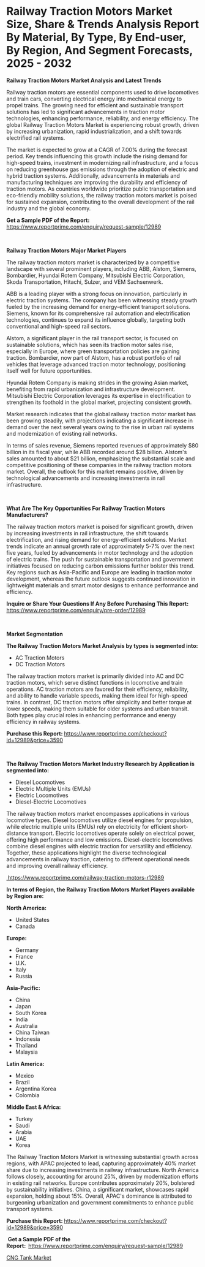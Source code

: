 <p><h1>Railway Traction Motors Market Size, Share & Trends Analysis Report By Material, By Type, By End-user, By Region, And Segment Forecasts, 2025 - 2032</h1></p><p><strong>Railway Traction Motors Market Analysis and Latest Trends</strong></p>
<p><p>Railway traction motors are essential components used to drive locomotives and train cars, converting electrical energy into mechanical energy to propel trains. The growing need for efficient and sustainable transport solutions has led to significant advancements in traction motor technologies, enhancing performance, reliability, and energy efficiency. The global Railway Traction Motors Market is experiencing robust growth, driven by increasing urbanization, rapid industrialization, and a shift towards electrified rail systems.</p><p>The market is expected to grow at a CAGR of 7.00% during the forecast period. Key trends influencing this growth include the rising demand for high-speed trains, investment in modernizing rail infrastructure, and a focus on reducing greenhouse gas emissions through the adoption of electric and hybrid traction systems. Additionally, advancements in materials and manufacturing techniques are improving the durability and efficiency of traction motors. As countries worldwide prioritize public transportation and eco-friendly mobility solutions, the railway traction motors market is poised for sustained expansion, contributing to the overall development of the rail industry and the global economy.</p></p>
<p><strong>Get a Sample PDF of the Report:&nbsp;</strong> <a href="https://www.reportprime.com/enquiry/request-sample/12989?utm_campaign=2219&utm_medium=2&utm_source=Github&utm_content=ia&utm_term=19032025&utm_id=railway-traction-motors">https://www.reportprime.com/enquiry/request-sample/12989</a></p>
<p>&nbsp;</p>
<p><strong>Railway Traction Motors Major Market Players</strong></p>
<p><p>The railway traction motors market is characterized by a competitive landscape with several prominent players, including ABB, Alstom, Siemens, Bombardier, Hyundai Rotem Company, Mitsubishi Electric Corporation, Skoda Transportation, Hitachi, Sulzer, and VEM Sachsenwerk. </p><p>ABB is a leading player with a strong focus on innovation, particularly in electric traction systems. The company has been witnessing steady growth fueled by the increasing demand for energy-efficient transport solutions. Siemens, known for its comprehensive rail automation and electrification technologies, continues to expand its influence globally, targeting both conventional and high-speed rail sectors.</p><p>Alstom, a significant player in the rail transport sector, is focused on sustainable solutions, which has seen its traction motor sales rise, especially in Europe, where green transportation policies are gaining traction. Bombardier, now part of Alstom, has a robust portfolio of rail vehicles that leverage advanced traction motor technology, positioning itself well for future opportunities.</p><p>Hyundai Rotem Company is making strides in the growing Asian market, benefiting from rapid urbanization and infrastructure development. Mitsubishi Electric Corporation leverages its expertise in electrification to strengthen its foothold in the global market, projecting consistent growth.</p><p>Market research indicates that the global railway traction motor market has been growing steadily, with projections indicating a significant increase in demand over the next several years owing to the rise in urban rail systems and modernization of existing rail networks.</p><p>In terms of sales revenue, Siemens reported revenues of approximately $80 billion in its fiscal year, while ABB recorded around $28 billion. Alstom's sales amounted to about $21 billion, emphasizing the substantial scale and competitive positioning of these companies in the railway traction motors market. Overall, the outlook for this market remains positive, driven by technological advancements and increasing investments in rail infrastructure.</p></p>
<p>&nbsp;</p>
<p><strong>What Are The Key Opportunities For Railway Traction Motors Manufacturers?</strong></p>
<p><p>The railway traction motors market is poised for significant growth, driven by increasing investments in rail infrastructure, the shift towards electrification, and rising demand for energy-efficient solutions. Market trends indicate an annual growth rate of approximately 5-7% over the next five years, fueled by advancements in motor technology and the adoption of electric trains. The push for sustainable transportation and government initiatives focused on reducing carbon emissions further bolster this trend. Key regions such as Asia-Pacific and Europe are leading in traction motor development, whereas the future outlook suggests continued innovation in lightweight materials and smart motor designs to enhance performance and efficiency.</p></p>
<p><strong>Inquire or Share Your Questions If Any Before Purchasing This Report:</strong> <a href="https://www.reportprime.com/enquiry/pre-order/12989?utm_campaign=2219&utm_medium=2&utm_source=Github&utm_content=ia&utm_term=19032025&utm_id=railway-traction-motors">https://www.reportprime.com/enquiry/pre-order/12989</a></p>
<p>&nbsp;</p>
<p><strong>Market Segmentation</strong></p>
<p><strong>The Railway Traction Motors Market Analysis by types is segmented into:</strong></p>
<p><ul><li>AC Traction Motors</li><li>DC Traction Motors</li></ul></p>
<p><p>The railway traction motors market is primarily divided into AC and DC traction motors, which serve distinct functions in locomotive and train operations. AC traction motors are favored for their efficiency, reliability, and ability to handle variable speeds, making them ideal for high-speed trains. In contrast, DC traction motors offer simplicity and better torque at lower speeds, making them suitable for older systems and urban transit. Both types play crucial roles in enhancing performance and energy efficiency in railway systems.</p></p>
<p><strong>Purchase this Report:&nbsp;</strong><a href="https://www.reportprime.com/checkout?id=12989&price=3590&utm_campaign=2219&utm_medium=2&utm_source=Github&utm_content=ia&utm_term=19032025&utm_id=railway-traction-motors">https://www.reportprime.com/checkout?id=12989&price=3590</a></p>
<p>&nbsp;</p>
<p><strong>The Railway Traction Motors Market Industry Research by Application is segmented into:</strong></p>
<p><ul><li>Diesel Locomotives</li><li>Electric Multiple Units (EMUs)</li><li>Electric Locomotives</li><li>Diesel-Electric Locomotives</li></ul></p>
<p><p>The railway traction motors market encompasses applications in various locomotive types. Diesel locomotives utilize diesel engines for propulsion, while electric multiple units (EMUs) rely on electricity for efficient short-distance transport. Electric locomotives operate solely on electrical power, offering high performance and low emissions. Diesel-electric locomotives combine diesel engines with electric traction for versatility and efficiency. Together, these applications highlight the diverse technological advancements in railway traction, catering to different operational needs and improving overall railway efficiency.</p></p>
<p><a href="https://www.reportprime.com/railway-traction-motors-r12989?utm_campaign=2219&utm_medium=2&utm_source=Github&utm_content=ia&utm_term=19032025&utm_id=railway-traction-motors">&nbsp;https://www.reportprime.com/railway-traction-motors-r12989</a></p>
<p><strong>In terms of Region, the Railway Traction Motors Market Players available by Region are:</strong></p>
<p>
    <p> <strong> North America: </strong>
        <ul>
            <li>United States</li>
            <li>Canada</li>
        </ul>
        </p> 
    <p> <strong> Europe: </strong>
        <ul>
            <li>Germany</li>
            <li>France</li>
            <li>U.K.</li>
            <li>Italy</li>
            <li>Russia</li>
        </ul>
        </p> 
    <p> <strong> Asia-Pacific: </strong>
        <ul>
            <li>China</li>
            <li>Japan</li>
            <li>South Korea</li>
            <li>India</li>
            <li>Australia</li>
            <li>China Taiwan</li>
            <li>Indonesia</li>
            <li>Thailand</li>
            <li>Malaysia</li>
        </ul>
        </p> 
    <p> <strong> Latin America: </strong>
        <ul>
            <li>Mexico</li>
            <li>Brazil</li>
            <li>Argentina Korea</li>
            <li>Colombia</li>
        </ul>
        </p> 
    <p> <strong> Middle East & Africa: </strong>
        <ul>
            <li>Turkey</li>
            <li>Saudi</li>
            <li>Arabia</li>
            <li>UAE</li>
            <li>Korea</li>
        </ul>
    </p>
    </p>
<p><p>The Railway Traction Motors Market is witnessing substantial growth across regions, with APAC projected to lead, capturing approximately 40% market share due to increasing investments in railway infrastructure. North America follows closely, accounting for around 25%, driven by modernization efforts in existing rail networks. Europe contributes approximately 20%, bolstered by sustainability initiatives. China, a significant market, showcases rapid expansion, holding about 15%. Overall, APAC's dominance is attributed to burgeoning urbanization and government commitments to enhance public transport systems.</p></p>
<p><strong>Purchase this Report: </strong><a href="https://www.reportprime.com/checkout?id=12989&price=3590&utm_campaign=2219&utm_medium=2&utm_source=Github&utm_content=ia&utm_term=19032025&utm_id=railway-traction-motors">https://www.reportprime.com/checkout?id=12989&price=3590</a></p>
<p>&nbsp;<strong>Get a Sample PDF of the Report:&nbsp;&nbsp;</strong><a href="https://www.reportprime.com/enquiry/request-sample/12989?utm_campaign=2219&utm_medium=2&utm_source=Github&utm_content=ia&utm_term=19032025&utm_id=railway-traction-motors">https://www.reportprime.com/enquiry/request-sample/12989</a></p>
<p><strong></strong></p>
<p><p><a href="https://github.com/darouthiamnl/Market-Research-Report-List-1/blob/main/cng-tank-market.md?utm_campaign=2219&utm_medium=2&utm_source=Github&utm_content=ia&utm_term=19032025&utm_id=railway-traction-motors">CNG Tank Market</a></p></p>